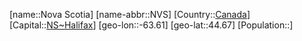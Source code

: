 ﻿---
location: [44.67,-63.61]
type: State
tags:
- geo/State


SpocWebEntityId: 36008
isDeleted: false
confidential: public

---
[name::Nova Scotia]
[name-abbr::NVS]
[Country::[Canada](geo/Continent/North-America/Canada.md)]
[Capital::[NS~Halifax](geo/Continent/North-America/Canada/NS~Halifax.md)]
[geo-lon::-63.61]
[geo-lat::44.67]
[Population::]

